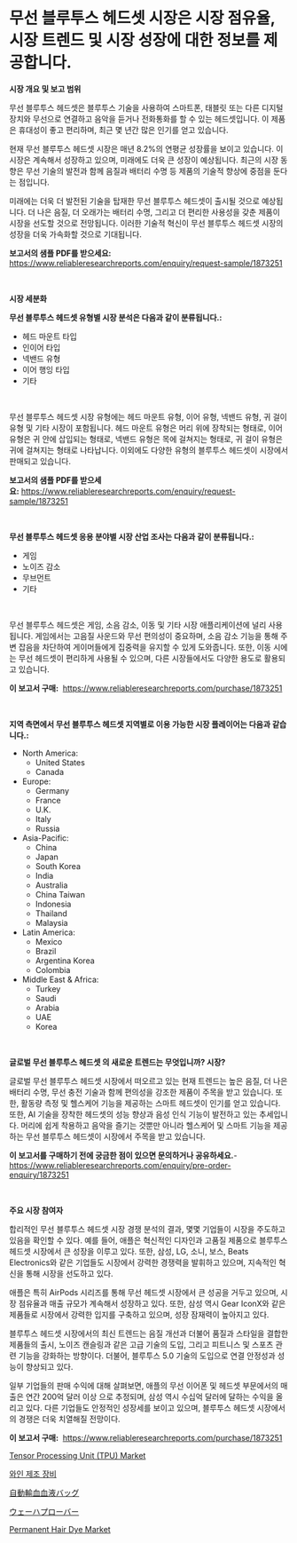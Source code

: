<p><h1>무선 블루투스 헤드셋 시장은 시장 점유율, 시장 트렌드 및 시장 성장에 대한 정보를 제공합니다.</h1></p><p><strong>시장 개요 및 보고 범위</strong></p>
<p><p>무선 블루투스 헤드셋은 블루투스 기술을 사용하여 스마트폰, 태블릿 또는 다른 디지털 장치와 무선으로 연결하고 음악을 듣거나 전화통화를 할 수 있는 헤드셋입니다. 이 제품은 휴대성이 좋고 편리하며, 최근 몇 년간 많은 인기를 얻고 있습니다.</p><p>현재 무선 블루투스 헤드셋 시장은 매년 8.2%의 연평균 성장률을 보이고 있습니다. 이 시장은 계속해서 성장하고 있으며, 미래에도 더욱 큰 성장이 예상됩니다. 최근의 시장 동향은 무선 기술의 발전과 함께 음질과 배터리 수명 등 제품의 기술적 향상에 중점을 둔다는 점입니다.</p><p>미래에는 더욱 더 발전된 기술을 탑재한 무선 블루투스 헤드셋이 출시될 것으로 예상됩니다. 더 나은 음질, 더 오래가는 배터리 수명, 그리고 더 편리한 사용성을 갖춘 제품이 시장을 선도할 것으로 전망됩니다. 이러한 기술적 혁신이 무선 블루투스 헤드셋 시장의 성장을 더욱 가속화할 것으로 기대됩니다.</p></p>
<p><strong>보고서의 샘플 PDF를 받으세요:</strong> <a href="https://www.reliableresearchreports.com/enquiry/request-sample/1873251">https://www.reliableresearchreports.com/enquiry/request-sample/1873251</a></p>
<p>&nbsp;</p>
<p><strong>시장 세분화</strong></p>
<p><strong>무선 블루투스 헤드셋 유형별 시장 분석은 다음과 같이 분류됩니다.:</strong></p>
<p><ul><li>헤드 마운트 타입</li><li>인이어 타입</li><li>넥밴드 유형</li><li>이어 행잉 타입</li><li>기타</li></ul></p>
<p>&nbsp;</p>
<p><p>무선 블루투스 헤드셋 시장 유형에는 헤드 마운트 유형, 이어 유형, 넥밴드 유형, 귀 걸이 유형 및 기타 시장이 포함됩니다. 헤드 마운트 유형은 머리 위에 장착되는 형태로, 이어 유형은 귀 안에 삽입되는 형태로, 넥밴드 유형은 목에 걸쳐지는 형태로, 귀 걸이 유형은 귀에 걸쳐지는 형태로 나타납니다. 이외에도 다양한 유형의 블루투스 헤드셋이 시장에서 판매되고 있습니다.</p></p>
<p><strong>보고서의 샘플 PDF를 받으세요:</strong>&nbsp;<a href="https://www.reliableresearchreports.com/enquiry/request-sample/1873251">https://www.reliableresearchreports.com/enquiry/request-sample/1873251</a></p>
<p>&nbsp;</p>
<p><strong> 무선 블루투스 헤드셋 응용 분야별 시장 산업 조사는 다음과 같이 분류됩니다.:</strong></p>
<p><ul><li>게임</li><li>노이즈 감소</li><li>무브먼트</li><li>기타</li></ul></p>
<p>&nbsp;</p>
<p><p>무선 블루투스 헤드셋은 게임, 소음 감소, 이동 및 기타 시장 애플리케이션에 널리 사용됩니다. 게임에서는 고음질 사운드와 무선 편의성이 중요하며, 소음 감소 기능을 통해 주변 잡음을 차단하여 게이머들에게 집중력을 유지할 수 있게 도와줍니다. 또한, 이동 시에는 무선 헤드셋이 편리하게 사용될 수 있으며, 다른 시장들에서도 다양한 용도로 활용되고 있습니다.</p></p>
<p><strong>이 보고서 구매:</strong>&nbsp; <a href="https://www.reliableresearchreports.com/purchase/1873251">https://www.reliableresearchreports.com/purchase/1873251</a></p>
<p>&nbsp;</p>
<p><strong>지역 측면에서 무선 블루투스 헤드셋 지역별로 이용 가능한 시장 플레이어는 다음과 같습니다.:</strong></p>
<p><ul>
    <li>
        North America:
        <ul>
            <li>United States</li>
            <li>Canada</li>
        </ul>
    </li>
    <li>
        Europe:
        <ul>
            <li>Germany</li>
            <li>France</li>
            <li>U.K.</li>
            <li>Italy</li>
            <li>Russia</li>
        </ul>
    </li>
    <li>
        Asia-Pacific:
        <ul>
            <li>China</li>
            <li>Japan</li>
            <li>South Korea</li>
            <li>India</li>
            <li>Australia</li>
            <li>China Taiwan</li>
            <li>Indonesia</li>
            <li>Thailand</li>
            <li>Malaysia</li>
        </ul>
    </li>
    <li>
        Latin America:
        <ul>
            <li>Mexico</li>
            <li>Brazil</li>
            <li>Argentina Korea</li>
            <li>Colombia</li>
        </ul>
    </li>
    <li>
        Middle East & Africa:
        <ul>
            <li>Turkey</li>
            <li>Saudi</li>
            <li>Arabia</li>
            <li>UAE</li>
            <li>Korea</li>
        </ul>
    </li>
    </ul></p>
<p>&nbsp;</p>
<p><strong>글로벌 무선 블루투스 헤드셋 의 새로운 트렌드는 무엇입니까? 시장?</strong></p>
<p><p>글로벌 무선 블루투스 헤드셋 시장에서 떠오르고 있는 현재 트렌드는 높은 음질, 더 나은 배터리 수명, 무선 충전 기술과 함께 편의성을 강조한 제품이 주목을 받고 있습니다. 또한, 활동량 측정 및 헬스케어 기능을 제공하는 스마트 헤드셋이 인기를 얻고 있습니다. 또한, AI 기술을 장착한 헤드셋의 성능 향상과 음성 인식 기능이 발전하고 있는 추세입니다. 머리에 쉽게 착용하고 음악을 즐기는 것뿐만 아니라 헬스케어 및 스마트 기능을 제공하는 무선 블루투스 헤드셋이 시장에서 주목을 받고 있습니다.</p></p>
<p><strong>이 보고서를 구매하기 전에 궁금한 점이 있으면 문의하거나 공유하세요.</strong>- <a href="https://www.reliableresearchreports.com/enquiry/pre-order-enquiry/1873251">https://www.reliableresearchreports.com/enquiry/pre-order-enquiry/1873251</a></p>
<p>&nbsp;</p>
<p><strong>주요 시장 참여자</strong></p>
<p><p>합리적인 무선 블루투스 헤드셋 시장 경쟁 분석의 결과, 몇몇 기업들이 시장을 주도하고 있음을 확인할 수 있다. 예를 들어, 애플은 혁신적인 디자인과 고품질 제품으로 블루투스 헤드셋 시장에서 큰 성장을 이루고 있다. 또한, 삼성, LG, 소니, 보스, Beats Electronics와 같은 기업들도 시장에서 강력한 경쟁력을 발휘하고 있으며, 지속적인 혁신을 통해 시장을 선도하고 있다. </p><p>애플은 특히 AirPods 시리즈를 통해 무선 헤드셋 시장에서 큰 성공을 거두고 있으며, 시장 점유율과 매출 규모가 계속해서 성장하고 있다. 또한, 삼성 역시 Gear IconX와 같은 제품들로 시장에서 강력한 입지를 구축하고 있으며, 성장 잠재력이 높아지고 있다. </p><p>블루투스 헤드셋 시장에서의 최신 트렌드는 음질 개선과 더불어 품질과 스타일을 결합한 제품들의 출시, 노이즈 캔슬링과 같은 고급 기술의 도입, 그리고 피트니스 및 스포츠 관련 기능을 강화하는 방향이다. 더불어, 블루투스 5.0 기술의 도입으로 연결 안정성과 성능이 향상되고 있다.</p><p>일부 기업들의 판매 수익에 대해 살펴보면, 애플의 무선 이어폰 및 헤드셋 부문에서의 매출은 연간 200억 달러 이상 으로 추정되며, 삼성 역시 수십억 달러에 달하는 수익을 올리고 있다. 다른 기업들도 안정적인 성장세를 보이고 있으며, 블루투스 헤드셋 시장에서의 경쟁은 더욱 치열해질 전망이다.</p></p>
<p><strong>이 보고서 구매:</strong>&nbsp;&nbsp;<a href="https://www.reliableresearchreports.com/purchase/1873251">https://www.reliableresearchreports.com/purchase/1873251</a></p>
<p><p><a href="https://view.publitas.com/reportprime-1/tensor-processing-unit-tpu-market-size-evaluating-its-market-trends-growth-and-projections-2024-2031/">Tensor Processing Unit (TPU) Market</a></p><p><a href="https://github.com/vsr06p4p49/Market-Research-Report-List-1/blob/main/88142662591.md">와인 제조 장비</a></p><p><a href="https://github.com/cbigkbh02719/Market-Research-Report-List-1/blob/main/41682172959.md">自動輸血血液バッグ</a></p><p><a href="https://github.com/mreklxf44233/Market-Research-Report-List-1/blob/main/77423732958.md">ウェーハプローバー</a></p><p><a href="https://github.com/provorikovar/Market-Research-Report-List-3/blob/main/permanent-hair-dye-market.md">Permanent Hair Dye Market</a></p></p>
